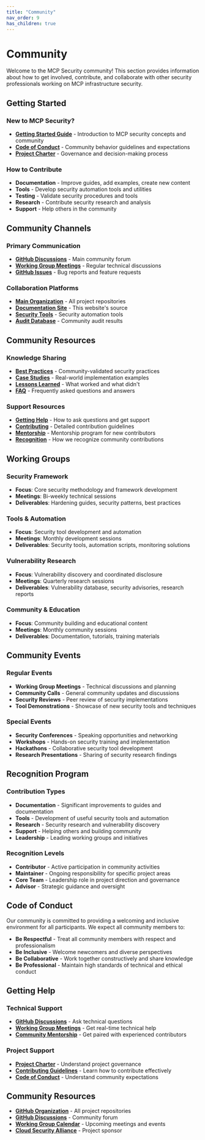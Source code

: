 ```yaml
---
title: "Community"
nav_order: 9
has_children: true
---
```


# Community

Welcome to the MCP Security community! This section provides information about how to get involved, contribute, and collaborate with other security professionals working on MCP infrastructure security.

## Getting Started

### New to MCP Security?
- **[Getting Started Guide](getting-started.md)** - Introduction to MCP security concepts and community
- **[Code of Conduct](code-of-conduct.md)** - Community behavior guidelines and expectations
- **[Project Charter](charter.md)** - Governance and decision-making process

### How to Contribute
- **Documentation** - Improve guides, add examples, create new content
- **Tools** - Develop security automation tools and utilities
- **Testing** - Validate security procedures and tools
- **Research** - Contribute security research and analysis
- **Support** - Help others in the community

## Community Channels

### Primary Communication
- **[GitHub Discussions](https://github.com/orgs/ModelContextProtocol-Security/discussions)** - Main community forum
- **[Working Group Meetings](../events/)** - Regular technical discussions
- **[GitHub Issues](https://github.com/ModelContextProtocol-Security/)** - Bug reports and feature requests

### Collaboration Platforms
- **[Main Organization](https://github.com/ModelContextProtocol-Security)** - All project repositories
- **[Documentation Site](https://github.com/ModelContextProtocol-Security/modelcontextprotocol-security.io)** - This website's source
- **[Security Tools](https://github.com/ModelContextProtocol-Security/security-tools)** - Security automation tools
- **[Audit Database](https://github.com/ModelContextProtocol-Security/audit-db)** - Community audit results

## Community Resources

### Knowledge Sharing
- **[Best Practices](best-practices.md)** - Community-validated security practices
- **[Case Studies](case-studies.md)** - Real-world implementation examples
- **[Lessons Learned](lessons-learned.md)** - What worked and what didn't
- **[FAQ](faq.md)** - Frequently asked questions and answers

### Support Resources
- **[Getting Help](getting-help.md)** - How to ask questions and get support
- **[Contributing](contributing.md)** - Detailed contribution guidelines
- **[Mentorship](mentorship.md)** - Mentorship program for new contributors
- **[Recognition](recognition.md)** - How we recognize community contributions

## Working Groups

### Security Framework
- **Focus**: Core security methodology and framework development
- **Meetings**: Bi-weekly technical sessions
- **Deliverables**: Hardening guides, security patterns, best practices

### Tools & Automation
- **Focus**: Security tool development and automation
- **Meetings**: Monthly development sessions
- **Deliverables**: Security tools, automation scripts, monitoring solutions

### Vulnerability Research
- **Focus**: Vulnerability discovery and coordinated disclosure
- **Meetings**: Quarterly research sessions
- **Deliverables**: Vulnerability database, security advisories, research reports

### Community & Education
- **Focus**: Community building and educational content
- **Meetings**: Monthly community sessions
- **Deliverables**: Documentation, tutorials, training materials

## Community Events

### Regular Events
- **Working Group Meetings** - Technical discussions and planning
- **Community Calls** - General community updates and discussions
- **Security Reviews** - Peer review of security implementations
- **Tool Demonstrations** - Showcase of new security tools and techniques

### Special Events
- **Security Conferences** - Speaking opportunities and networking
- **Workshops** - Hands-on security training and implementation
- **Hackathons** - Collaborative security tool development
- **Research Presentations** - Sharing of security research findings

## Recognition Program

### Contribution Types
- **Documentation** - Significant improvements to guides and documentation
- **Tools** - Development of useful security tools and automation
- **Research** - Security research and vulnerability discovery
- **Support** - Helping others and building community
- **Leadership** - Leading working groups and initiatives

### Recognition Levels
- **Contributor** - Active participation in community activities
- **Maintainer** - Ongoing responsibility for specific project areas
- **Core Team** - Leadership role in project direction and governance
- **Advisor** - Strategic guidance and oversight

## Code of Conduct

Our community is committed to providing a welcoming and inclusive environment for all participants. We expect all community members to:

- **Be Respectful** - Treat all community members with respect and professionalism
- **Be Inclusive** - Welcome newcomers and diverse perspectives
- **Be Collaborative** - Work together constructively and share knowledge
- **Be Professional** - Maintain high standards of technical and ethical conduct

## Getting Help

### Technical Support
- **[GitHub Discussions](https://github.com/orgs/ModelContextProtocol-Security/discussions)** - Ask technical questions
- **[Working Group Meetings](../events/)** - Get real-time technical help
- **[Community Mentorship](mentorship.md)** - Get paired with experienced contributors

### Project Support
- **[Project Charter](charter.md)** - Understand project governance
- **[Contributing Guidelines](contributing.md)** - Learn how to contribute effectively
- **[Code of Conduct](code-of-conduct.md)** - Understand community expectations

## Community Resources

- **[GitHub Organization](https://github.com/ModelContextProtocol-Security)** - All project repositories
- **[GitHub Discussions](https://github.com/orgs/ModelContextProtocol-Security/discussions)** - Community forum
- **[Working Group Calendar](../events/)** - Upcoming meetings and events
- **[Cloud Security Alliance](https://cloudsecurityalliance.org)** - Project sponsor
